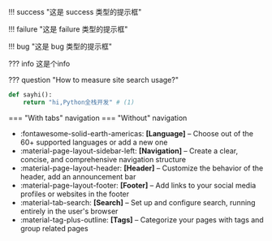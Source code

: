

!!! success "这是 success 类型的提示框"

!!! failure "这是 failure 类型的提示框"

!!! bug "这是 bug 类型的提示框"

??? info 这是个info

??? question "How to measure site search usage?"

<!-- md:version 8.4.0 -->
<!-- md:default none -->
<!-- md:option analytics.feedback.ratings.icon -->
<!-- md:option analytics.feedback.ratings.me -->
<!-- md:default none --> 
<!-- md:flag required -->
<!-- md:option analytics.feedback.ratings.name -->
<!-- md:default none --> 
<!-- md:flag required -->


```python title='demo.py'
def sayhi():
    return "hi,Python全栈开发" # (1)
```

=== "With tabs"
    navigation
=== "Without"
    navigation

<div class="grid cards" markdown>

- :fontawesome-solid-earth-americas: __[Language]__ – Choose out of the 60+ supported languages or add a new one
- :material-page-layout-sidebar-left: __[Navigation]__ – Create a clear, concise, and comprehensive navigation structure
- :material-page-layout-header: __[Header]__ – Customize the behavior of the header, add an announcement bar
- :material-page-layout-footer: __[Footer]__ – Add links to your social media profiles or websites in the footer
- :material-tab-search: __[Search]__ – Set up and configure search, running entirely in the user's browser
- :material-tag-plus-outline: __[Tags]__ – Categorize your pages with tags and group related pages

</div>